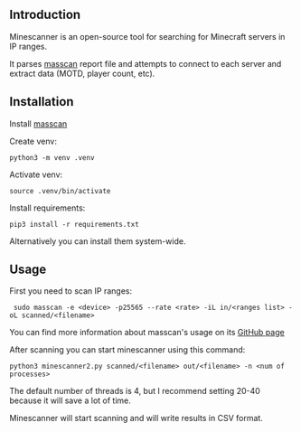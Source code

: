 ## Introduction

Minescanner is an open-source tool for searching for Minecraft servers in IP ranges.

It parses [masscan](https://github.com/robertdavidgraham/masscan) report file and attempts to connect to each server and extract data (MOTD, player count, etc).

## Installation

Install [masscan](https://github.com/robertdavidgraham/masscan)

Create venv:

```
python3 -m venv .venv
```

Activate venv:

```
source .venv/bin/activate
```

Install requirements:

```
pip3 install -r requirements.txt
```

Alternatively you can install them system-wide.

## Usage

First you need to scan IP ranges:

```
 sudo masscan -e <device> -p25565 --rate <rate> -iL in/<ranges list> -oL scanned/<filename>
```

You can find more information about masscan's usage on its [GitHub page](https://github.com/robertdavidgraham/masscan)

After scanning you can start minescanner using this command:

```
python3 minescanner2.py scanned/<filename> out/<filename> -n <num of processes>
```

The default number of threads is 4, but I recommend setting 20-40 because it will save a lot of time.

Minescanner will start scanning and will write results in CSV format.
